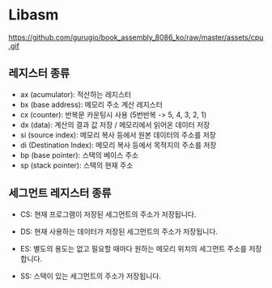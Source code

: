 # Libasm

https://github.com/gurugio/book_assembly_8086_ko/raw/master/assets/cpu.gif
## 레지스터 종류
- ax (acumulator): 적산하는 레지스터
- bx (base address):  메모리 주소 계산 레지스터
- cx (counter): 반복문 카운팅시 사용 (5번반복 -> 5, 4, 3, 2, 1)
- dx (data): 계산의 결과 값 저장 / 메모리에서 읽어온 데이터 저장
- si (source index): 메모리 복사 등에서 원본 데이터의 주소를 저장
- di (Destination Index): 메모리 복사 등에서 목적지의 주소를 저장
- bp (base pointer): 스택의 베이스 주소
- sp (stack pointer): 스택의 현재 주소

## 세그먼트 레지스터 종류
- CS: 현재 프로그램이 저장된 세그먼트의 주소가 저장됩니다.

- DS: 현재 사용하는 데이터가 저장된 세그먼트의 주소가 저장됩니다.

- ES: 별도의 용도는 없고 필요할 때마다 원하는 메모리 위치의 세그먼트 주소를 저장합니다.

- SS: 스택이 있는 세그먼트의 주소가 저장됩니다.
